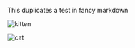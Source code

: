 This duplicates a test in fancy markdown

![kitten](https://images.unsplash.com/photo-1555685812-4b943f1cb0eb?crop=entropy&cs=tinysrgb&fit=crop&fm=jpg&h=800&ixid=MnwxfDB8MXxyYW5kb218MHx8a2l0dGVufHx8fHx8MTcxNzI5MTk1OQ&ixlib=rb-4.0.3&q=80&utm_campaign=api-credit&utm_medium=referral&utm_source=unsplash_source&w=800)

![cat](https://images.unsplash.com/photo-1574235664854-92e1da7d229a?crop=entropy&cs=tinysrgb&fit=crop&fm=jpg&h=800&ixid=MnwxfDB8MXxyYW5kb218MHx8Y2F0fHx8fHx8MTcxNzI5MjE0NQ&ixlib=rb-4.0.3&q=80&utm_campaign=api-credit&utm_medium=referral&utm_source=unsplash_source&w=800)
